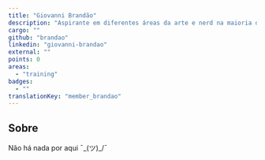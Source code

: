 ```yaml
---
title: "Giovanni Brandão"
description: "Aspirante em diferentes áreas da arte e nerd na maioria das horas. Let's be friends!"
cargo: ""
github: "brandao"
linkedin: "giovanni-brandao"
external: ""
points: 0
areas:
  - "training"
badges:
  - ""
translationKey: "member_brandao"
---
```

## Sobre
Não há nada por aqui ¯\_(ツ)_/¯